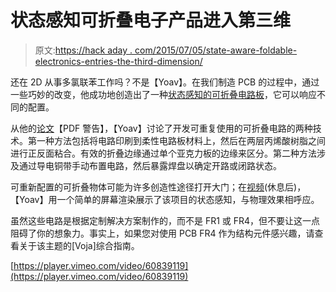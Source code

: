 # 状态感知可折叠电子产品进入第三维

> 原文:[https://hack aday . com/2015/07/05/state-aware-foldable-electronics-entries-the-third-dimension/](https://hackaday.com/2015/07/05/state-aware-foldable-electronics-enters-the-third-dimension/)

还在 2D 从事多氯联苯工作吗？不是【Yoav】。在我们制造 PCB 的过程中，通过一些巧妙的改变，他成功地创造出了一种[状态感知的可折叠电路板](http://matter.media.mit.edu/tools/details/pcb-origami#prettyPhoto)，它可以响应不同的配置。

从他的[论文](http://erikdemaine.org/papers/PCBOrigami_JMD2013/paper.pdf)【PDF 警告】，【Yoav】讨论了开发可重复使用的可折叠电路的两种技术。第一种方法包括将电路印刷到柔性电路板材料上，然后在两层丙烯酸树脂之间进行正反面粘合。有效的折叠边缘通过单个亚克力板的边缘来区分。第二种方法涉及通过导电铜带手动布置电路，然后暴露焊盘以确定开路或闭路状态。

可重新配置的可折叠物体可能为许多创造性途径打开大门；在[视频](https://vimeo.com/60839119)(休息后)，【Yoav】用一个简单的屏幕渲染展示了该项目的状态感知，与物理效果相呼应。

虽然这些电路是根据定制解决方案制作的，而不是 FR1 或 FR4，但不要让这一点阻碍了你的想象力。事实上，如果您对使用 PCB FR4 作为结构元件感兴趣，请查看关于该主题的[Voja]综合指南。

[https://player.vimeo.com/video/60839119](https://player.vimeo.com/video/60839119)